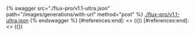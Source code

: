 [#references:start]: <> ({ "template": "openapi" })
[#references:start]: <> ({ "template": "openapi" })
{% swagger src="./flux-pro/v1.1-ultra.json" path="/images/generations/with-url" method="post" %}
[./flux-pro/v1.1-ultra.json](./flux-pro/v1.1-ultra.json)
{% endswagger %}
[#references:end]: <> ({})
[#references:end]: <> ({})